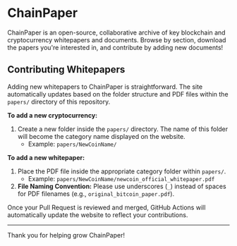 # ChainPaper

ChainPaper is an open-source, collaborative archive of key blockchain and cryptocurrency whitepapers and documents. Browse by section, download the papers you're interested in, and contribute by adding new documents!

## Contributing Whitepapers

Adding new whitepapers to ChainPaper is straightforward. The site automatically updates based on the folder structure and PDF files within the `papers/` directory of this repository.

**To add a new cryptocurrency:**

1.  Create a new folder inside the `papers/` directory. The name of this folder will become the category name displayed on the website.
    * Example: `papers/NewCoinName/`

**To add a new whitepaper:**

1.  Place the PDF file inside the appropriate category folder within `papers/`.
    * Example: `papers/NewCoinName/newcoin_official_whitepaper.pdf`
2.  **File Naming Convention:** Please use underscores (`_`) instead of spaces for PDF filenames (e.g., `original_bitcoin_paper.pdf`).

Once your Pull Request is reviewed and merged, GitHub Actions will automatically update the website to reflect your contributions.

---

Thank you for helping grow ChainPaper!
